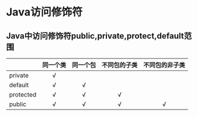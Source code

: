 # Java访问修饰符

## Java中访问修饰符public,private,protect,default范围

||同一个类|同一个包|不同包的子类|不同包的非子类|
|:-|:-:|:-:|:-:|:-:|
|private   |√| | | |
|default   |√|√| | |
|protected |√|√|√| |
|public    |√|√|√|√|
